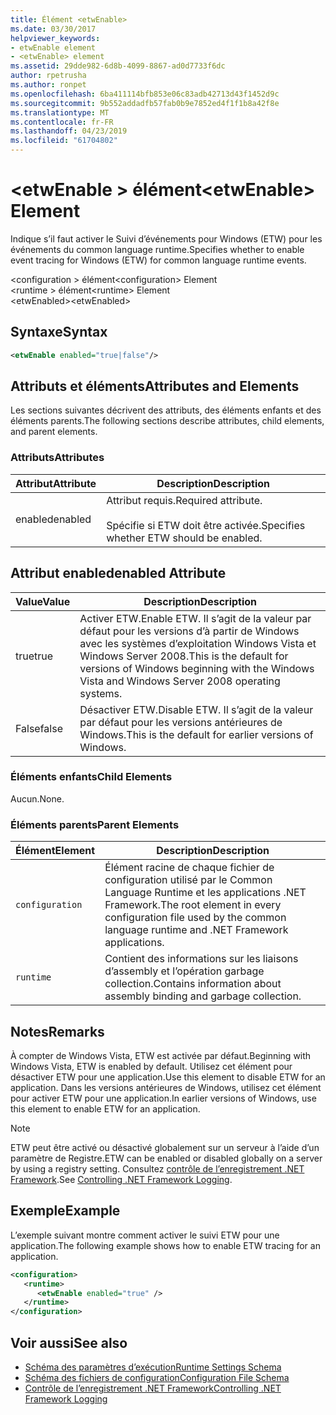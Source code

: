 ```yaml
---
title: Élément <etwEnable>
ms.date: 03/30/2017
helpviewer_keywords:
- etwEnable element
- <etwEnable> element
ms.assetid: 29dde982-6d8b-4099-8867-ad0d7733f6dc
author: rpetrusha
ms.author: ronpet
ms.openlocfilehash: 6ba411114bfb853e06c83adb42713d43f1452d9c
ms.sourcegitcommit: 9b552addadfb57fab0b9e7852ed4f1f1b8a42f8e
ms.translationtype: MT
ms.contentlocale: fr-FR
ms.lasthandoff: 04/23/2019
ms.locfileid: "61704802"
---
```

# <a name="etwenable-element"></a><span data-ttu-id="00da3-102">\<etwEnable > élément</span><span class="sxs-lookup"><span data-stu-id="00da3-102">\<etwEnable> Element</span></span>
<span data-ttu-id="00da3-103">Indique s’il faut activer le Suivi d’événements pour Windows (ETW) pour les événements du common language runtime.</span><span class="sxs-lookup"><span data-stu-id="00da3-103">Specifies whether to enable event tracing for Windows (ETW) for common language runtime events.</span></span>  
  
 <span data-ttu-id="00da3-104">\<configuration > élément</span><span class="sxs-lookup"><span data-stu-id="00da3-104">\<configuration> Element</span></span>  
<span data-ttu-id="00da3-105">\<runtime > élément</span><span class="sxs-lookup"><span data-stu-id="00da3-105">\<runtime> Element</span></span>  
<span data-ttu-id="00da3-106">\<etwEnabled></span><span class="sxs-lookup"><span data-stu-id="00da3-106">\<etwEnabled></span></span>  
  
## <a name="syntax"></a><span data-ttu-id="00da3-107">Syntaxe</span><span class="sxs-lookup"><span data-stu-id="00da3-107">Syntax</span></span>  
  
```xml  
<etwEnable enabled="true|false"/>  
```  
  
## <a name="attributes-and-elements"></a><span data-ttu-id="00da3-108">Attributs et éléments</span><span class="sxs-lookup"><span data-stu-id="00da3-108">Attributes and Elements</span></span>  
 <span data-ttu-id="00da3-109">Les sections suivantes décrivent des attributs, des éléments enfants et des éléments parents.</span><span class="sxs-lookup"><span data-stu-id="00da3-109">The following sections describe attributes, child elements, and parent elements.</span></span>  
  
### <a name="attributes"></a><span data-ttu-id="00da3-110">Attributs</span><span class="sxs-lookup"><span data-stu-id="00da3-110">Attributes</span></span>  
  
|<span data-ttu-id="00da3-111">Attribut</span><span class="sxs-lookup"><span data-stu-id="00da3-111">Attribute</span></span>|<span data-ttu-id="00da3-112">Description</span><span class="sxs-lookup"><span data-stu-id="00da3-112">Description</span></span>|  
|---------------|-----------------|  
|<span data-ttu-id="00da3-113">enabled</span><span class="sxs-lookup"><span data-stu-id="00da3-113">enabled</span></span>|<span data-ttu-id="00da3-114">Attribut requis.</span><span class="sxs-lookup"><span data-stu-id="00da3-114">Required attribute.</span></span><br /><br /> <span data-ttu-id="00da3-115">Spécifie si ETW doit être activée.</span><span class="sxs-lookup"><span data-stu-id="00da3-115">Specifies whether ETW should be enabled.</span></span>|  
  
## <a name="enabled-attribute"></a><span data-ttu-id="00da3-116">Attribut enabled</span><span class="sxs-lookup"><span data-stu-id="00da3-116">enabled Attribute</span></span>  
  
|<span data-ttu-id="00da3-117">Value</span><span class="sxs-lookup"><span data-stu-id="00da3-117">Value</span></span>|<span data-ttu-id="00da3-118">Description</span><span class="sxs-lookup"><span data-stu-id="00da3-118">Description</span></span>|  
|-----------|-----------------|  
|<span data-ttu-id="00da3-119">true</span><span class="sxs-lookup"><span data-stu-id="00da3-119">true</span></span>|<span data-ttu-id="00da3-120">Activer ETW.</span><span class="sxs-lookup"><span data-stu-id="00da3-120">Enable ETW.</span></span> <span data-ttu-id="00da3-121">Il s’agit de la valeur par défaut pour les versions d’à partir de Windows avec les systèmes d’exploitation Windows Vista et Windows Server 2008.</span><span class="sxs-lookup"><span data-stu-id="00da3-121">This is the default for versions of Windows beginning with the Windows Vista and Windows Server 2008 operating systems.</span></span>|  
|<span data-ttu-id="00da3-122">False</span><span class="sxs-lookup"><span data-stu-id="00da3-122">false</span></span>|<span data-ttu-id="00da3-123">Désactiver ETW.</span><span class="sxs-lookup"><span data-stu-id="00da3-123">Disable ETW.</span></span> <span data-ttu-id="00da3-124">Il s’agit de la valeur par défaut pour les versions antérieures de Windows.</span><span class="sxs-lookup"><span data-stu-id="00da3-124">This is the default for earlier versions of Windows.</span></span>|  
  
### <a name="child-elements"></a><span data-ttu-id="00da3-125">Éléments enfants</span><span class="sxs-lookup"><span data-stu-id="00da3-125">Child Elements</span></span>  
 <span data-ttu-id="00da3-126">Aucun.</span><span class="sxs-lookup"><span data-stu-id="00da3-126">None.</span></span>  
  
### <a name="parent-elements"></a><span data-ttu-id="00da3-127">Éléments parents</span><span class="sxs-lookup"><span data-stu-id="00da3-127">Parent Elements</span></span>  
  
|<span data-ttu-id="00da3-128">Élément</span><span class="sxs-lookup"><span data-stu-id="00da3-128">Element</span></span>|<span data-ttu-id="00da3-129">Description</span><span class="sxs-lookup"><span data-stu-id="00da3-129">Description</span></span>|  
|-------------|-----------------|  
|`configuration`|<span data-ttu-id="00da3-130">Élément racine de chaque fichier de configuration utilisé par le Common Language Runtime et les applications .NET Framework.</span><span class="sxs-lookup"><span data-stu-id="00da3-130">The root element in every configuration file used by the common language runtime and .NET Framework applications.</span></span>|  
|`runtime`|<span data-ttu-id="00da3-131">Contient des informations sur les liaisons d’assembly et l’opération garbage collection.</span><span class="sxs-lookup"><span data-stu-id="00da3-131">Contains information about assembly binding and garbage collection.</span></span>|  
  
## <a name="remarks"></a><span data-ttu-id="00da3-132">Notes</span><span class="sxs-lookup"><span data-stu-id="00da3-132">Remarks</span></span>  
 <span data-ttu-id="00da3-133">À compter de Windows Vista, ETW est activée par défaut.</span><span class="sxs-lookup"><span data-stu-id="00da3-133">Beginning with Windows Vista, ETW is enabled by default.</span></span> <span data-ttu-id="00da3-134">Utilisez cet élément pour désactiver ETW pour une application.</span><span class="sxs-lookup"><span data-stu-id="00da3-134">Use this element to disable ETW for an application.</span></span> <span data-ttu-id="00da3-135">Dans les versions antérieures de Windows, utilisez cet élément pour activer ETW pour une application.</span><span class="sxs-lookup"><span data-stu-id="00da3-135">In earlier versions of Windows, use this element to enable ETW for an application.</span></span>  
  
> [!NOTE]
>  <span data-ttu-id="00da3-136">ETW peut être activé ou désactivé globalement sur un serveur à l’aide d’un paramètre de Registre.</span><span class="sxs-lookup"><span data-stu-id="00da3-136">ETW can be enabled or disabled globally on a server by using a registry setting.</span></span> <span data-ttu-id="00da3-137">Consultez [contrôle de l’enregistrement .NET Framework](../../../../../docs/framework/performance/controlling-logging.md).</span><span class="sxs-lookup"><span data-stu-id="00da3-137">See [Controlling .NET Framework Logging](../../../../../docs/framework/performance/controlling-logging.md).</span></span>  
  
## <a name="example"></a><span data-ttu-id="00da3-138">Exemple</span><span class="sxs-lookup"><span data-stu-id="00da3-138">Example</span></span>  
 <span data-ttu-id="00da3-139">L’exemple suivant montre comment activer le suivi ETW pour une application.</span><span class="sxs-lookup"><span data-stu-id="00da3-139">The following example shows how to enable ETW tracing for an application.</span></span>  
  
```xml  
<configuration>  
   <runtime>  
      <etwEnable enabled="true" />  
   </runtime>  
</configuration>  
```  
  
## <a name="see-also"></a><span data-ttu-id="00da3-140">Voir aussi</span><span class="sxs-lookup"><span data-stu-id="00da3-140">See also</span></span>

- [<span data-ttu-id="00da3-141">Schéma des paramètres d’exécution</span><span class="sxs-lookup"><span data-stu-id="00da3-141">Runtime Settings Schema</span></span>](../../../../../docs/framework/configure-apps/file-schema/runtime/index.md)
- [<span data-ttu-id="00da3-142">Schéma des fichiers de configuration</span><span class="sxs-lookup"><span data-stu-id="00da3-142">Configuration File Schema</span></span>](../../../../../docs/framework/configure-apps/file-schema/index.md)
- [<span data-ttu-id="00da3-143">Contrôle de l’enregistrement .NET Framework</span><span class="sxs-lookup"><span data-stu-id="00da3-143">Controlling .NET Framework Logging</span></span>](../../../../../docs/framework/performance/controlling-logging.md)
